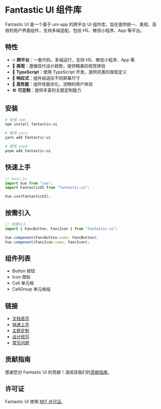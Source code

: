 # Fantastic UI 组件库

Fantastic UI 是一个基于 uni-app 的跨平台 UI 组件库，旨在提供统一、美观、高效的用户界面组件，支持多端适配，包括 H5、微信小程序、App 等平台。

## 特性

-   🔥 **跨平台**：一套代码，多端运行，支持 H5、微信小程序、App 等
-   🎨 **美观**：遵循现代设计趋势，提供精美的视觉体验
-   💪 **TypeScript**：使用 TypeScript 开发，提供完善的类型定义
-   📱 **响应式**：组件自适应不同屏幕尺寸
-   🚀 **高性能**：组件性能优化，流畅的用户体验
-   🛠️ **可定制**：提供丰富的主题定制能力

## 安装

```bash
# 使用 npm
npm install fantastic-ui

# 使用 yarn
yarn add fantastic-ui

# 使用 pnpm
pnpm add fantastic-ui
```

## 快速上手

```js
// main.js
import Vue from "vue";
import FantasticUI from "fantastic-ui";

Vue.use(FantasticUI);
```

## 按需引入

```js
// 按需引入
import { FancButton, FancIcon } from "fantastic-ui";

Vue.component(FancButton.name, FancButton);
Vue.component(FancIcon.name, FancIcon);
```

## 组件列表

-   Button 按钮
-   Icon 图标
-   Cell 单元格
-   CellGroup 单元格组

## 链接

-   [文档首页](./zh-CN/README.md)
-   [快速上手](./zh-CN/guide/quickstart.md)
-   [主题定制](./zh-CN/guide/theme.md)
-   [设计规范](./zh-CN/guide/design.md)
-   [常见问题](./zh-CN/guide/faq.md)

## 贡献指南

感谢您对 Fantastic UI 的贡献！请阅读我们的[贡献指南](./zh-CN/guide/contributing.md)。

## 许可证

Fantastic UI 使用 [MIT 许可证](../LICENSE)。
